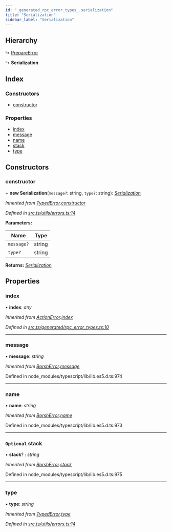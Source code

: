 ```yaml
---
id: "_generated_rpc_error_types_.serialization"
title: "Serialization"
sidebar_label: "Serialization"
---
```


## Hierarchy

  ↳ [PrepareError](_generated_rpc_error_types_.prepareerror.md)

  ↳ **Serialization**

## Index

### Constructors

* [constructor](_generated_rpc_error_types_.serialization.md#constructor)

### Properties

* [index](_generated_rpc_error_types_.serialization.md#index)
* [message](_generated_rpc_error_types_.serialization.md#message)
* [name](_generated_rpc_error_types_.serialization.md#name)
* [stack](_generated_rpc_error_types_.serialization.md#optional-stack)
* [type](_generated_rpc_error_types_.serialization.md#type)

## Constructors

###  constructor

\+ **new Serialization**(`message?`: string, `type?`: string): *[Serialization](_generated_rpc_error_types_.serialization.md)*

*Inherited from [TypedError](_utils_errors_.typederror.md).[constructor](_utils_errors_.typederror.md#constructor)*

*Defined in [src.ts/utils/errors.ts:14](https://github.com/nearprotocol/nearlib/blob/bf1ce09/src.ts/utils/errors.ts#L14)*

**Parameters:**

Name | Type |
------ | ------ |
`message?` | string |
`type?` | string |

**Returns:** *[Serialization](_generated_rpc_error_types_.serialization.md)*

## Properties

###  index

• **index**: *any*

*Inherited from [ActionError](_generated_rpc_error_types_.actionerror.md).[index](_generated_rpc_error_types_.actionerror.md#index)*

*Defined in [src.ts/generated/rpc_error_types.ts:10](https://github.com/nearprotocol/nearlib/blob/bf1ce09/src.ts/generated/rpc_error_types.ts#L10)*

___

###  message

• **message**: *string*

*Inherited from [BorshError](_utils_serialize_.borsherror.md).[message](_utils_serialize_.borsherror.md#message)*

Defined in node_modules/typescript/lib/lib.es5.d.ts:974

___

###  name

• **name**: *string*

*Inherited from [BorshError](_utils_serialize_.borsherror.md).[name](_utils_serialize_.borsherror.md#name)*

Defined in node_modules/typescript/lib/lib.es5.d.ts:973

___

### `Optional` stack

• **stack**? : *string*

*Inherited from [BorshError](_utils_serialize_.borsherror.md).[stack](_utils_serialize_.borsherror.md#optional-stack)*

Defined in node_modules/typescript/lib/lib.es5.d.ts:975

___

###  type

• **type**: *string*

*Inherited from [TypedError](_utils_errors_.typederror.md).[type](_utils_errors_.typederror.md#type)*

*Defined in [src.ts/utils/errors.ts:14](https://github.com/nearprotocol/nearlib/blob/bf1ce09/src.ts/utils/errors.ts#L14)*
